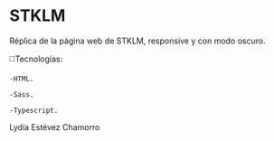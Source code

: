 # STKLM

 Réplica de la página web de STKLM, responsive y con modo oscuro.

 
  :white_medium_square:Tecnologías:
  
    -HTML.
    
    -Sass.
    
    -Typescript.



 
 Lydia Estévez Chamorro
